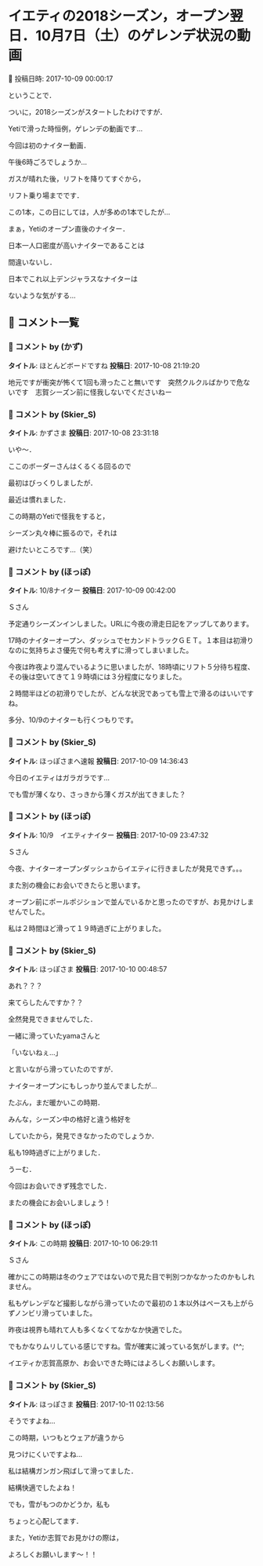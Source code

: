 # イエティの2018シーズン，オープン翌日．10月7日（土）のゲレンデ状況の動画

📅 投稿日時: 2017-10-09 00:00:17

ということで．


ついに，2018シーズンがスタートしたわけですが．





Yetiで滑った時恒例，ゲレンデの動画です…


今回は初のナイター動画．


午後6時ごろでしょうか…


ガスが晴れた後，リフトを降りてすぐから，


リフト乗り場までです．











この1本，この日にしては，人が多めの1本でしたが…


まぁ，Yetiのオープン直後のナイター．


日本一人口密度が高いナイターであることは


間違いないし．


日本でこれ以上デンジャラスなナイターは


ないような気がする…

## 💬 コメント一覧

### 💬 コメント by (かず)
**タイトル**: ほとんどボードですね
**投稿日**: 2017-10-08 21:19:20

地元ですが衝突が怖くて1回も滑ったこと無いです　突然クルクルばかりで危ないです　志賀シーズン前に怪我しないでくださいねー

### 💬 コメント by (Skier_S)
**タイトル**: かずさま
**投稿日**: 2017-10-08 23:31:18

いや～．

ここのボーダーさんはくるくる回るので

最初はびっくりしましたが．

最近は慣れました．



この時期のYetiで怪我をすると，

シーズン丸々棒に振るので，それは

避けたいところです…（笑）

### 💬 コメント by (ほっぽ)
**タイトル**: 10/8ナイター
**投稿日**: 2017-10-09 00:42:00

Ｓさん



予定通りシーズンインしました。URLに今夜の滑走日記をアップしてあります。

17時のナイターオープン、ダッシュでセカンドトラックＧＥＴ。１本目は初滑りなのに気持ちよさ優先で何も考えずに滑ってしまいました。



今夜は昨夜より混んでいるように思いましたが、18時頃にリフト５分待ち程度、その後は空いてきて１９時頃には３分程度になりました。



２時間半ほどの初滑りでしたが、どんな状況であっても雪上で滑るのはいいですね。

多分、10/9のナイターも行くつもりです。

### 💬 コメント by (Skier_S)
**タイトル**: ほっぽさまへ速報
**投稿日**: 2017-10-09 14:36:43

今日のイエティはガラガラです…

でも雪が薄くなり、さっきから薄くガスが出てきました？

### 💬 コメント by (ほっぽ)
**タイトル**: 10/9　イエティナイター
**投稿日**: 2017-10-09 23:47:32

Ｓさん



今夜、ナイターオープンダッシュからイエティに行きましたが発見できず。。。

また別の機会にお会いできたらと思います。

オープン前にポールポジションで並んでいるかと思ったのですが、お見かけしませんでした。



私は２時間ほど滑って１９時過ぎに上がりました。

### 💬 コメント by (Skier_S)
**タイトル**: ほっぽさま
**投稿日**: 2017-10-10 00:48:57

あれ？？？

来てらしたんですか？？

全然発見できませんでした．

一緒に滑っていたyamaさんと

「いないねぇ…」

と言いながら滑っていたのですが．



ナイターオープンにもしっかり並んでましたが…

たぶん，まだ暖かいこの時期．

みんな，シーズン中の格好と違う格好を

していたから，発見できなかったのでしょうか．



私も19時過ぎに上がりました．

うーむ．

今回はお会いできず残念でした．

またの機会にお会いしましょう！

### 💬 コメント by (ほっぽ)
**タイトル**: この時期
**投稿日**: 2017-10-10 06:29:11

Ｓさん



確かにこの時期は冬のウェアではないので見た目で判別つかなかったのかもしれません。

私もゲレンデなど撮影しながら滑っていたので最初の１本以外はペースも上がらずノンビリ滑っていました。

昨夜は視界も晴れて人も多くなくてなかなか快適でした。

でもかなりムリしている感じですね。雪が確実に減っている気がします。(^^;

イエティか志賀高原か、お会いできた時にはよろしくお願いします。

### 💬 コメント by (Skier_S)
**タイトル**: ほっぽさま
**投稿日**: 2017-10-11 02:13:56

そうですよね…

この時期，いつもとウェアが違うから

見つけにくいですよね…



私は結構ガンガン飛ばして滑ってました．

結構快適でしたよね！

でも，雪がもつのかどうか，私も

ちょっと心配してます．



また，Yetiか志賀でお見かけの際は，

よろしくお願いします～！！

